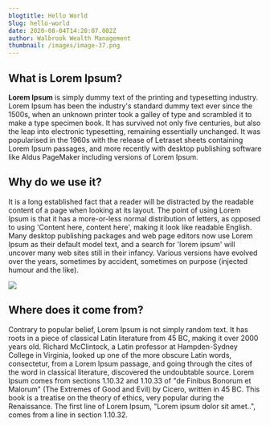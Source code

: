 ```yaml
---
blogtitle: Hello World
Slug: hello-world
date: 2020-08-04T14:28:07.082Z
author: Walbrook Wealth Management
thumbnail: /images/image-37.png
---
```

## What is Lorem Ipsum?

**Lorem Ipsum** is simply dummy text of the printing and typesetting industry. Lorem Ipsum has been the industry's standard dummy text ever since the 1500s, when an unknown printer took a galley of type and scrambled it to make a type specimen book. It has survived not only five centuries, but also the leap into electronic typesetting, remaining essentially unchanged. It was popularised in the 1960s with the release of Letraset sheets containing Lorem Ipsum passages, and more recently with desktop publishing software like Aldus PageMaker including versions of Lorem Ipsum.

## Why do we use it?

It is a long established fact that a reader will be distracted by the readable content of a page when looking at its layout. The point of using Lorem Ipsum is that it has a more-or-less normal distribution of letters, as opposed to using 'Content here, content here', making it look like readable English. Many desktop publishing packages and web page editors now use Lorem Ipsum as their default model text, and a search for 'lorem ipsum' will uncover many web sites still in their infancy. Various versions have evolved over the years, sometimes by accident, sometimes on purpose (injected humour and the like).

![](/images/2.svg)

## Where does it come from?

Contrary to popular belief, Lorem Ipsum is not simply random text. It has roots in a piece of classical Latin literature from 45 BC, making it over 2000 years old. Richard McClintock, a Latin professor at Hampden-Sydney College in Virginia, looked up one of the more obscure Latin words, consectetur, from a Lorem Ipsum passage, and going through the cites of the word in classical literature, discovered the undoubtable source. Lorem Ipsum comes from sections 1.10.32 and 1.10.33 of "de Finibus Bonorum et Malorum" (The Extremes of Good and Evil) by Cicero, written in 45 BC. This book is a treatise on the theory of ethics, very popular during the Renaissance. The first line of Lorem Ipsum, "Lorem ipsum dolor sit amet..", comes from a line in section 1.10.32.